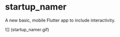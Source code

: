 # startup_namer

A new basic, mobile Flutter app to include interactivity. 

![] (startup_namer.gif)
